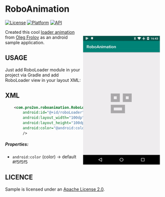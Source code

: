 # RoboAnimation

<img src="ART/example.gif" alt="sample" title="sample" width="250" height="420" align="right" vspace="52" />

[![License](https://img.shields.io/badge/License-Apache%202.0-blue.svg)](https://opensource.org/licenses/Apache-2.0)
[![Platform](https://img.shields.io/badge/platform-android-green.svg)](http://developer.android.com/index.html)
[![API](https://img.shields.io/badge/API-16%2B-brightgreen.svg?style=flat)](https://android-arsenal.com/api?level=16)

Created this cool [loader animation](https://dribbble.com/shots/5836300-Loader-XLVI) from [Oleg Frolov](https://dribbble.com/Volorf) as an android sample application. 

USAGE
-----

Just add RoboLoader module in your project via Gradle and add RoboLoader view in your layout XML:

XML
-----

```xml
    <com.pro2on.roboanimation.RoboLoader
        android:id="@+id/roboLoader"
        android:layout_width="100dp"
        android:layout_height="100dp"
        android:color="@android:color/darker_gray"
        />
```

##### Properties:

* `android:color`                   (color)     -> default  #f5f5f5


LICENCE
-----

Sample is licensed under an [Apache License 2.0](http://www.apache.org/licenses/LICENSE-2.0).
